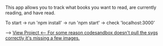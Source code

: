 This app allows you to track what books you want to read, are currently reading, and have read.

To start -> run 'npm install' -> run 'npm start' -> check 'localhost:3000'

--> <a href="https://362lx.csb.app/">View Project <-- For some reason codesandbox doesn't pull the svgs correctly it's missing a few images.
